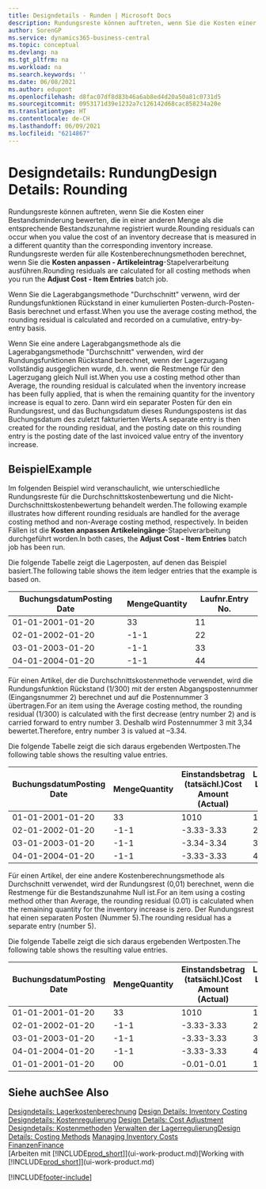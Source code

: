 ```yaml
---
title: Designdetails - Runden | Microsoft Docs
description: Rundungsreste können auftreten, wenn Sie die Kosten einer Bestandsminderung bewerten, die in einer anderen Menge als die entsprechende Bestandszunahme registriert wurde. Rundungsreste werden für alle Kostenberechnungsmethoden berechnet, wenn Sie die **Kosten anpassen - Artikeleintrag**-Stapelverarbeitung ausführen.
author: SorenGP
ms.service: dynamics365-business-central
ms.topic: conceptual
ms.devlang: na
ms.tgt_pltfrm: na
ms.workload: na
ms.search.keywords: ''
ms.date: 06/08/2021
ms.author: edupont
ms.openlocfilehash: d8fac07df8d83b46a6ab8ed4d20a50a81c0731d5
ms.sourcegitcommit: 0953171d39e1232a7c126142d68cac858234a20e
ms.translationtype: HT
ms.contentlocale: de-CH
ms.lasthandoff: 06/09/2021
ms.locfileid: "6214867"
---
```

# <a name="design-details-rounding"></a><span data-ttu-id="2e09d-104">Designdetails: Rundung</span><span class="sxs-lookup"><span data-stu-id="2e09d-104">Design Details: Rounding</span></span>
<span data-ttu-id="2e09d-105">Rundungsreste können auftreten, wenn Sie die Kosten einer Bestandsminderung bewerten, die in einer anderen Menge als die entsprechende Bestandszunahme registriert wurde.</span><span class="sxs-lookup"><span data-stu-id="2e09d-105">Rounding residuals can occur when you value the cost of an inventory decrease that is measured in a different quantity than the corresponding inventory increase.</span></span> <span data-ttu-id="2e09d-106">Rundungsreste werden für alle Kostenberechnungsmethoden berechnet, wenn Sie die **Kosten anpassen - Artikeleintrag**-Stapelverarbeitung ausführen.</span><span class="sxs-lookup"><span data-stu-id="2e09d-106">Rounding residuals are calculated for all costing methods when you run the **Adjust Cost - Item Entries** batch job.</span></span>  

 <span data-ttu-id="2e09d-107">Wenn Sie die Lagerabgangsmethode "Durchschnitt" verwenn, wird der Rundungsfunktionen Rückstand in einer kumulierten Posten-durch-Posten-Basis berechnet und erfasst.</span><span class="sxs-lookup"><span data-stu-id="2e09d-107">When you use the average costing method, the rounding residual is calculated and recorded on a cumulative, entry-by-entry basis.</span></span>  

 <span data-ttu-id="2e09d-108">Wenn Sie eine andere Lagerabgangsmethode als die Lagerabgangsmethode "Durchschnitt" verwenden, wird der Rundungsfunktionen Rückstand berechnet, wenn der Lagerzugang vollständig ausgeglichen wurde, d.h. wenn die Restmenge für den Lagerzugang gleich Null ist.</span><span class="sxs-lookup"><span data-stu-id="2e09d-108">When you use a costing method other than Average, the rounding residual is calculated when the inventory increase has been fully applied, that is when the remaining quantity for the inventory increase is equal to zero.</span></span> <span data-ttu-id="2e09d-109">Dann wird ein separater Posten für den ein Rundungsrest, und das Buchungsdatum dieses Rundungspostens ist das Buchungsdatum des zuletzt fakturierten Werts.</span><span class="sxs-lookup"><span data-stu-id="2e09d-109">A separate entry is then created for the rounding residual, and the posting date on this rounding entry is the posting date of the last invoiced value entry of the inventory increase.</span></span>  

## <a name="example"></a><span data-ttu-id="2e09d-110">Beispiel</span><span class="sxs-lookup"><span data-stu-id="2e09d-110">Example</span></span>  
 <span data-ttu-id="2e09d-111">Im folgenden Beispiel wird veranschaulicht, wie unterschiedliche Rundungsreste für die Durchschnittskostenbewertung und die Nicht-Durchschnittskostenbewertung behandelt werden.</span><span class="sxs-lookup"><span data-stu-id="2e09d-111">The following example illustrates how different rounding residuals are handled for the average costing method and non-Average costing method, respectively.</span></span> <span data-ttu-id="2e09d-112">In beiden Fällen ist die **Kosten anpassen Artikeleingänge**-Stapelverarbeitung durchgeführt worden.</span><span class="sxs-lookup"><span data-stu-id="2e09d-112">In both cases, the **Adjust Cost - Item Entries** batch job has been run.</span></span>  

 <span data-ttu-id="2e09d-113">Die folgende Tabelle zeigt die Lagerposten, auf denen das Beispiel basiert.</span><span class="sxs-lookup"><span data-stu-id="2e09d-113">The following table shows the item ledger entries that the example is based on.</span></span>  

|<span data-ttu-id="2e09d-114">Buchungsdatum</span><span class="sxs-lookup"><span data-stu-id="2e09d-114">Posting Date</span></span>|<span data-ttu-id="2e09d-115">Menge</span><span class="sxs-lookup"><span data-stu-id="2e09d-115">Quantity</span></span>|<span data-ttu-id="2e09d-116">Laufnr.</span><span class="sxs-lookup"><span data-stu-id="2e09d-116">Entry No.</span></span>|  
|------------------|--------------|---------------|  
|<span data-ttu-id="2e09d-117">01-01-20</span><span class="sxs-lookup"><span data-stu-id="2e09d-117">01-01-20</span></span>|<span data-ttu-id="2e09d-118">3</span><span class="sxs-lookup"><span data-stu-id="2e09d-118">3</span></span>|<span data-ttu-id="2e09d-119">1</span><span class="sxs-lookup"><span data-stu-id="2e09d-119">1</span></span>|  
|<span data-ttu-id="2e09d-120">02-01-20</span><span class="sxs-lookup"><span data-stu-id="2e09d-120">02-01-20</span></span>|<span data-ttu-id="2e09d-121">-1</span><span class="sxs-lookup"><span data-stu-id="2e09d-121">-1</span></span>|<span data-ttu-id="2e09d-122">2</span><span class="sxs-lookup"><span data-stu-id="2e09d-122">2</span></span>|  
|<span data-ttu-id="2e09d-123">03-01-20</span><span class="sxs-lookup"><span data-stu-id="2e09d-123">03-01-20</span></span>|<span data-ttu-id="2e09d-124">-1</span><span class="sxs-lookup"><span data-stu-id="2e09d-124">-1</span></span>|<span data-ttu-id="2e09d-125">3</span><span class="sxs-lookup"><span data-stu-id="2e09d-125">3</span></span>|  
|<span data-ttu-id="2e09d-126">04-01-20</span><span class="sxs-lookup"><span data-stu-id="2e09d-126">04-01-20</span></span>|<span data-ttu-id="2e09d-127">-1</span><span class="sxs-lookup"><span data-stu-id="2e09d-127">-1</span></span>|<span data-ttu-id="2e09d-128">4</span><span class="sxs-lookup"><span data-stu-id="2e09d-128">4</span></span>|  

 <span data-ttu-id="2e09d-129">Für einen Artikel, der die Durchschnittskostenmethode verwendet, wird die Rundungsfunktion Rückstand (1/300) mit der ersten Abgangspostennummer (Eingangsnummer 2) berechnet und auf die Postennummer 3 übertragen.</span><span class="sxs-lookup"><span data-stu-id="2e09d-129">For an item using the Average costing method, the rounding residual (1/300) is calculated with the first decrease (entry number 2) and is carried forward to entry number 3.</span></span> <span data-ttu-id="2e09d-130">Deshalb wird Postennummer 3 mit  3,34 bewertet.</span><span class="sxs-lookup"><span data-stu-id="2e09d-130">Therefore, entry number 3 is valued at –3.34.</span></span>  

 <span data-ttu-id="2e09d-131">Die folgende Tabelle zeigt die sich daraus ergebenden Wertposten.</span><span class="sxs-lookup"><span data-stu-id="2e09d-131">The following table shows the resulting value entries.</span></span>  

|<span data-ttu-id="2e09d-132">Buchungsdatum</span><span class="sxs-lookup"><span data-stu-id="2e09d-132">Posting Date</span></span>|<span data-ttu-id="2e09d-133">Menge</span><span class="sxs-lookup"><span data-stu-id="2e09d-133">Quantity</span></span>|<span data-ttu-id="2e09d-134">Einstandsbetrag (tatsächl.)</span><span class="sxs-lookup"><span data-stu-id="2e09d-134">Cost Amount (Actual)</span></span>|<span data-ttu-id="2e09d-135">Lagerposten Laufnr.</span><span class="sxs-lookup"><span data-stu-id="2e09d-135">Item Ledger Entry No.</span></span>|<span data-ttu-id="2e09d-136">Laufnr.</span><span class="sxs-lookup"><span data-stu-id="2e09d-136">Entry No.</span></span>|  
|------------------|--------------|----------------------------|---------------------------|---------------|  
|<span data-ttu-id="2e09d-137">01-01-20</span><span class="sxs-lookup"><span data-stu-id="2e09d-137">01-01-20</span></span>|<span data-ttu-id="2e09d-138">3</span><span class="sxs-lookup"><span data-stu-id="2e09d-138">3</span></span>|<span data-ttu-id="2e09d-139">10</span><span class="sxs-lookup"><span data-stu-id="2e09d-139">10</span></span>|<span data-ttu-id="2e09d-140">1</span><span class="sxs-lookup"><span data-stu-id="2e09d-140">1</span></span>|<span data-ttu-id="2e09d-141">1</span><span class="sxs-lookup"><span data-stu-id="2e09d-141">1</span></span>|  
|<span data-ttu-id="2e09d-142">02-01-20</span><span class="sxs-lookup"><span data-stu-id="2e09d-142">02-01-20</span></span>|<span data-ttu-id="2e09d-143">-1</span><span class="sxs-lookup"><span data-stu-id="2e09d-143">-1</span></span>|<span data-ttu-id="2e09d-144">-3.33</span><span class="sxs-lookup"><span data-stu-id="2e09d-144">-3.33</span></span>|<span data-ttu-id="2e09d-145">2</span><span class="sxs-lookup"><span data-stu-id="2e09d-145">2</span></span>|<span data-ttu-id="2e09d-146">2</span><span class="sxs-lookup"><span data-stu-id="2e09d-146">2</span></span>|  
|<span data-ttu-id="2e09d-147">03-01-20</span><span class="sxs-lookup"><span data-stu-id="2e09d-147">03-01-20</span></span>|<span data-ttu-id="2e09d-148">-1</span><span class="sxs-lookup"><span data-stu-id="2e09d-148">-1</span></span>|<span data-ttu-id="2e09d-149">-3.34</span><span class="sxs-lookup"><span data-stu-id="2e09d-149">-3.34</span></span>|<span data-ttu-id="2e09d-150">3</span><span class="sxs-lookup"><span data-stu-id="2e09d-150">3</span></span>|<span data-ttu-id="2e09d-151">3</span><span class="sxs-lookup"><span data-stu-id="2e09d-151">3</span></span>|  
|<span data-ttu-id="2e09d-152">04-01-20</span><span class="sxs-lookup"><span data-stu-id="2e09d-152">04-01-20</span></span>|<span data-ttu-id="2e09d-153">-1</span><span class="sxs-lookup"><span data-stu-id="2e09d-153">-1</span></span>|<span data-ttu-id="2e09d-154">-3.33</span><span class="sxs-lookup"><span data-stu-id="2e09d-154">-3.33</span></span>|<span data-ttu-id="2e09d-155">4</span><span class="sxs-lookup"><span data-stu-id="2e09d-155">4</span></span>|<span data-ttu-id="2e09d-156">4</span><span class="sxs-lookup"><span data-stu-id="2e09d-156">4</span></span>|  

 <span data-ttu-id="2e09d-157">Für einen Artikel, der eine andere Kostenberechnungsmethode als Durchschnitt verwendet, wird der Rundungsrest (0,01) berechnet, wenn die Restmenge für die Bestandszunahme Null ist.</span><span class="sxs-lookup"><span data-stu-id="2e09d-157">For an item using a costing method other than Average, the rounding residual (0.01) is calculated when the remaining quantity for the inventory increase is zero.</span></span> <span data-ttu-id="2e09d-158">Der Rundungsrest hat einen separaten Posten (Nummer 5).</span><span class="sxs-lookup"><span data-stu-id="2e09d-158">The rounding residual has a separate entry (number 5).</span></span>  

 <span data-ttu-id="2e09d-159">Die folgende Tabelle zeigt die sich daraus ergebenden Wertposten.</span><span class="sxs-lookup"><span data-stu-id="2e09d-159">The following table shows the resulting value entries.</span></span>  

|<span data-ttu-id="2e09d-160">Buchungsdatum</span><span class="sxs-lookup"><span data-stu-id="2e09d-160">Posting Date</span></span>|<span data-ttu-id="2e09d-161">Menge</span><span class="sxs-lookup"><span data-stu-id="2e09d-161">Quantity</span></span>|<span data-ttu-id="2e09d-162">Einstandsbetrag (tatsächl.)</span><span class="sxs-lookup"><span data-stu-id="2e09d-162">Cost Amount (Actual)</span></span>|<span data-ttu-id="2e09d-163">Lagerposten Laufnr.</span><span class="sxs-lookup"><span data-stu-id="2e09d-163">Item Ledger Entry No.</span></span>|<span data-ttu-id="2e09d-164">Laufnr.</span><span class="sxs-lookup"><span data-stu-id="2e09d-164">Entry No.</span></span>|  
|------------------|--------------|----------------------------|---------------------------|---------------|  
|<span data-ttu-id="2e09d-165">01-01-20</span><span class="sxs-lookup"><span data-stu-id="2e09d-165">01-01-20</span></span>|<span data-ttu-id="2e09d-166">3</span><span class="sxs-lookup"><span data-stu-id="2e09d-166">3</span></span>|<span data-ttu-id="2e09d-167">10</span><span class="sxs-lookup"><span data-stu-id="2e09d-167">10</span></span>|<span data-ttu-id="2e09d-168">1</span><span class="sxs-lookup"><span data-stu-id="2e09d-168">1</span></span>|<span data-ttu-id="2e09d-169">1</span><span class="sxs-lookup"><span data-stu-id="2e09d-169">1</span></span>|  
|<span data-ttu-id="2e09d-170">02-01-20</span><span class="sxs-lookup"><span data-stu-id="2e09d-170">02-01-20</span></span>|<span data-ttu-id="2e09d-171">-1</span><span class="sxs-lookup"><span data-stu-id="2e09d-171">-1</span></span>|<span data-ttu-id="2e09d-172">-3.33</span><span class="sxs-lookup"><span data-stu-id="2e09d-172">-3.33</span></span>|<span data-ttu-id="2e09d-173">2</span><span class="sxs-lookup"><span data-stu-id="2e09d-173">2</span></span>|<span data-ttu-id="2e09d-174">2</span><span class="sxs-lookup"><span data-stu-id="2e09d-174">2</span></span>|  
|<span data-ttu-id="2e09d-175">03-01-20</span><span class="sxs-lookup"><span data-stu-id="2e09d-175">03-01-20</span></span>|<span data-ttu-id="2e09d-176">-1</span><span class="sxs-lookup"><span data-stu-id="2e09d-176">-1</span></span>|<span data-ttu-id="2e09d-177">-3.33</span><span class="sxs-lookup"><span data-stu-id="2e09d-177">-3.33</span></span>|<span data-ttu-id="2e09d-178">3</span><span class="sxs-lookup"><span data-stu-id="2e09d-178">3</span></span>|<span data-ttu-id="2e09d-179">3</span><span class="sxs-lookup"><span data-stu-id="2e09d-179">3</span></span>|  
|<span data-ttu-id="2e09d-180">04-01-20</span><span class="sxs-lookup"><span data-stu-id="2e09d-180">04-01-20</span></span>|<span data-ttu-id="2e09d-181">-1</span><span class="sxs-lookup"><span data-stu-id="2e09d-181">-1</span></span>|<span data-ttu-id="2e09d-182">-3.33</span><span class="sxs-lookup"><span data-stu-id="2e09d-182">-3.33</span></span>|<span data-ttu-id="2e09d-183">4</span><span class="sxs-lookup"><span data-stu-id="2e09d-183">4</span></span>|<span data-ttu-id="2e09d-184">4</span><span class="sxs-lookup"><span data-stu-id="2e09d-184">4</span></span>|  
|<span data-ttu-id="2e09d-185">01-01-20</span><span class="sxs-lookup"><span data-stu-id="2e09d-185">01-01-20</span></span>|<span data-ttu-id="2e09d-186">0</span><span class="sxs-lookup"><span data-stu-id="2e09d-186">0</span></span>|<span data-ttu-id="2e09d-187">-0.01</span><span class="sxs-lookup"><span data-stu-id="2e09d-187">-0.01</span></span>|<span data-ttu-id="2e09d-188">1</span><span class="sxs-lookup"><span data-stu-id="2e09d-188">1</span></span>|<span data-ttu-id="2e09d-189">5</span><span class="sxs-lookup"><span data-stu-id="2e09d-189">5</span></span>|  

## <a name="see-also"></a><span data-ttu-id="2e09d-190">Siehe auch</span><span class="sxs-lookup"><span data-stu-id="2e09d-190">See Also</span></span>  
 <span data-ttu-id="2e09d-191">[Designdetails: Lagerkostenberechnung](design-details-inventory-costing.md) </span><span class="sxs-lookup"><span data-stu-id="2e09d-191">[Design Details: Inventory Costing](design-details-inventory-costing.md) </span></span>  
 <span data-ttu-id="2e09d-192">[Designdetails: Kostenregulierung](design-details-cost-adjustment.md) </span><span class="sxs-lookup"><span data-stu-id="2e09d-192">[Design Details: Cost Adjustment](design-details-cost-adjustment.md) </span></span>  
 <span data-ttu-id="2e09d-193">[Designdetails: Kostenmethoden](design-details-costing-methods.md) [Verwalten der Lagerregulierung](finance-manage-inventory-costs.md)</span><span class="sxs-lookup"><span data-stu-id="2e09d-193">[Design Details: Costing Methods](design-details-costing-methods.md) [Managing Inventory Costs](finance-manage-inventory-costs.md)</span></span>  
 [<span data-ttu-id="2e09d-194">Finanzen</span><span class="sxs-lookup"><span data-stu-id="2e09d-194">Finance</span></span>](finance.md)  
 <span data-ttu-id="2e09d-195">[Arbeiten mit [!INCLUDE[prod_short](includes/prod_short.md)]](ui-work-product.md)</span><span class="sxs-lookup"><span data-stu-id="2e09d-195">[Working with [!INCLUDE[prod_short](includes/prod_short.md)]](ui-work-product.md)</span></span>


[!INCLUDE[footer-include](includes/footer-banner.md)]